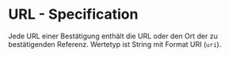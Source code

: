 # URL - Specification

Jede URL einer Bestätigung enthält die URL oder den Ort der zu bestätigenden Referenz. Wertetyp ist String mit Format URI (`uri`).